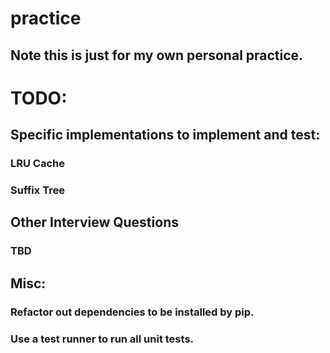 # practice

## Note this is just for my own personal practice.

# TODO:

## Specific implementations to implement and test:
### LRU Cache
### Suffix Tree

## Other Interview Questions
### TBD

## Misc:
### Refactor out dependencies to be installed by pip.
### Use a test runner to run all unit tests.
